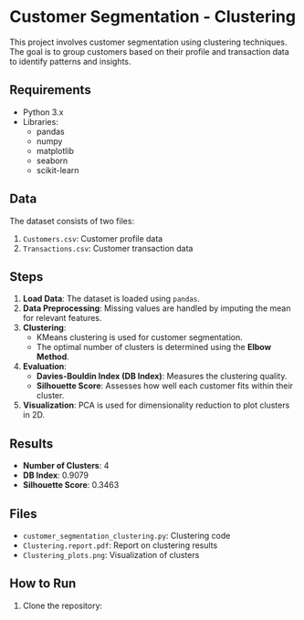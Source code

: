 # Customer Segmentation - Clustering

This project involves customer segmentation using clustering techniques. The goal is to group customers based on their profile and transaction data to identify patterns and insights.

## Requirements

- Python 3.x
- Libraries:
  - pandas
  - numpy
  - matplotlib
  - seaborn
  - scikit-learn

## Data

The dataset consists of two files:
1. `Customers.csv`: Customer profile data
2. `Transactions.csv`: Customer transaction data

## Steps

1. **Load Data**: The dataset is loaded using `pandas`.
2. **Data Preprocessing**: Missing values are handled by imputing the mean for relevant features.
3. **Clustering**:
   - KMeans clustering is used for customer segmentation.
   - The optimal number of clusters is determined using the **Elbow Method**.
4. **Evaluation**:
   - **Davies-Bouldin Index (DB Index)**: Measures the clustering quality.
   - **Silhouette Score**: Assesses how well each customer fits within their cluster.
5. **Visualization**: PCA is used for dimensionality reduction to plot clusters in 2D.

## Results

- **Number of Clusters**: 4
- **DB Index**: 0.9079
- **Silhouette Score**: 0.3463

## Files

- `customer_segmentation_clustering.py`: Clustering code
- `Clustering.report.pdf`: Report on clustering results
- `Clustering_plots.png`: Visualization of clusters

## How to Run

1. Clone the repository:
